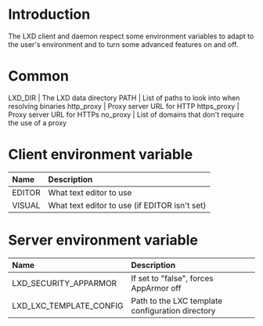 # Introduction
The LXD client and daemon respect some environment variables to adapt to
the user's environment and to turn some advanced features on and off.

# Common
LXD\_DIR                        | The LXD data directory
PATH                            | List of paths to look into when resolving binaries
http\_proxy                     | Proxy server URL for HTTP
https\_proxy                    | Proxy server URL for HTTPs
no\_proxy                       | List of domains that don't require the use of a proxy

# Client environment variable
Name                            | Description
:---                            | :----
EDITOR                          | What text editor to use
VISUAL                          | What text editor to use (if EDITOR isn't set)

# Server environment variable
Name                            | Description
:---                            | :----
LXD\_SECURITY\_APPARMOR         | If set to "false", forces AppArmor off
LXD\_LXC\_TEMPLATE\_CONFIG      | Path to the LXC template configuration directory
